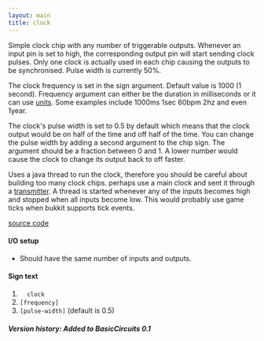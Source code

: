 ```yaml
---
layout: main
title: clock
---
```


Simple clock chip with any number of triggerable outputs. Whenever an input pin is set to high, the corresponding output pin will start sending clock pulses. Only one clock is actually used in each chip causing the outputs to be synchronised.
Pulse width is currently 50%. 

The clock frequency is set in the sign argument. Default value is 1000 (1 second).
Frequency argument can either be the duration in milliseconds or it can use [units](https://github.com/eisental/RedstoneChips/blob/master/src/main/java/org/tal/redstonechips/parsing/UnitParser.java). 
Some examples include 1000ms 1sec 60bpm 2hz and even 1year.

The clock's pulse width is set to 0.5 by default which means that the clock output would be on half of the time and off half of the time. You can change the pulse width by adding a second argument to the chip sign. The argument should be a fraction between 0 and 1. A lower number would cause the clock to change its output back to off faster. 
 
Uses a java thread to run the clock, therefore you should be careful about building too many clock chips. perhaps use a main clock and sent it through a [transmitter](Transmitter).
A thread is started whenever any of the inputs becomes high and stopped when all inputs become low.
This would probably use game ticks when bukkit supports tick events.
 
[source code](https://github.com/eisental/BasicCircuits/blob/master/src/main/java/org/tal/basiccircuits/clock.java)

#### I/O setup 
* Should have the same number of inputs and outputs.

#### Sign text
1. `   clock   `
2. ` [frequency] `
3. ` [pulse-width] ` (default is 0.5)

##### Version history: Added to BasicCircuits 0.1